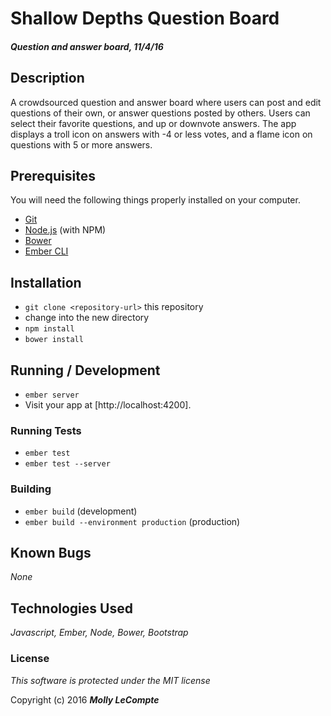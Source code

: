 # Shallow Depths Question Board

#### _Question and answer board, 11/4/16_

## Description

A crowdsourced question and answer board where users can post and edit questions of their own, or answer questions posted by others. Users can select their favorite questions, and up or downvote answers. The app displays a troll icon on answers with -4 or less votes, and a flame icon on questions with 5 or more answers.

## Prerequisites

You will need the following things properly installed on your computer.

* [Git](http://git-scm.com/)
* [Node.js](http://nodejs.org/) (with NPM)
* [Bower](http://bower.io/)
* [Ember CLI](http://ember-cli.com/)

## Installation

* `git clone <repository-url>` this repository
* change into the new directory
* `npm install`
* `bower install`

## Running / Development

* `ember server`
* Visit your app at [http://localhost:4200].

### Running Tests

* `ember test`
* `ember test --server`

### Building

* `ember build` (development)
* `ember build --environment production` (production)

## Known Bugs
_None_


## Technologies Used
_Javascript, Ember, Node, Bower, Bootstrap_

### License

*This software is protected under the MIT license*

Copyright (c) 2016 **_Molly LeCompte_**
